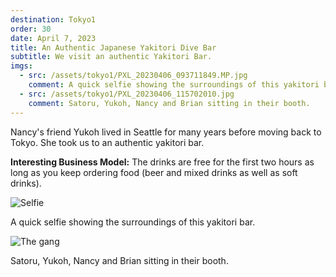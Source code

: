 ```yaml
---
destination: Tokyo1
order: 30
date: April 7, 2023
title: An Authentic Japanese Yakitori Dive Bar
subtitle: We visit an authentic Yakitori Bar.
imgs: 
  - src: /assets/tokyo1/PXL_20230406_093711849.MP.jpg
    comment: A quick selfie showing the surroundings of this yakitori bar.
  - src: /assets/tokyo1/PXL_20230406_115702010.jpg
    comment: Satoru, Yukoh, Nancy and Brian sitting in their booth.
---
```


Nancy's friend Yukoh lived in Seattle for many years before moving back to Tokyo. She took us to an authentic yakitori bar. 

**Interesting Business Model:** The drinks are free for the first two hours as long as you keep ordering food (beer and mixed drinks as well as soft drinks).

![Selfie](/assets/tokyo1/PXL_20230406_093711849.MP.jpg)

A quick selfie showing the surroundings of this yakitori bar.

![The gang](/assets/tokyo1/PXL_20230406_115702010.jpg)

Satoru, Yukoh, Nancy and Brian sitting in their booth.
